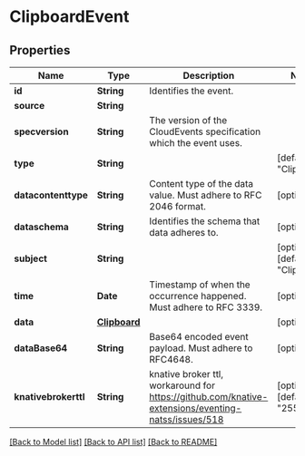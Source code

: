 # ClipboardEvent

## Properties
Name | Type | Description | Notes
------------ | ------------- | ------------- | -------------
**id** | **String** | Identifies the event. | 
**source** | **String** |  | 
**specversion** | **String** | The version of the CloudEvents specification which the event uses. | 
**type** | **String** |  | [default to "Clipboard"]
**datacontenttype** | **String** | Content type of the data value. Must adhere to RFC 2046 format. | [optional] 
**dataschema** | **String** | Identifies the schema that data adheres to. | [optional] 
**subject** | **String** |  | [optional] [default to "Clipboard"]
**time** | **Date** | Timestamp of when the occurrence happened. Must adhere to RFC 3339. | [optional] 
**data** | [**Clipboard**](Clipboard.md) |  | [optional] 
**dataBase64** | **String** | Base64 encoded event payload. Must adhere to RFC4648. | [optional] 
**knativebrokerttl** | **String** | knative broker ttl, workaround for https://github.com/knative-extensions/eventing-natss/issues/518 | [optional] [default to "255"]

[[Back to Model list]](../README.md#documentation-for-models) [[Back to API list]](../README.md#documentation-for-api-endpoints) [[Back to README]](../README.md)


